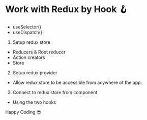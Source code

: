 # Work with Redux by Hook 🪝

- useSelector()
- useDispatch()

1. Setup redux store

- Reducers & Root reducer
- Action creators
- Store

2. Setup redux provider

- Allow redux store to be accessible from anywhere of the app.

3. Connect to redux store from component

- Using the two hooks

Happy Coding 😍
